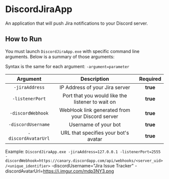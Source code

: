 # DiscordJiraApp
An application that will push Jira notifications to your Discord server.

How to Run
------
You must launch `DiscordJiraApp.exe` with specific command line arguments. Below is a summary of those arguments:

Syntax is the same for each argument: `-argument=parameter`

| Argument | Description | Required |
| :-------------: |:-------------:| :-----:|
| `-jiraAddress` | IP Address of your Jira server | **true** |
| `-listenerPort` | Port that you would like the listener to wait on | **true** |
| `-discordWebhook` | WebHook link generated from your Discord server | **true** |
| `-discordUsername` | Username of your bot | **true** |
| `-discordAvatarUrl` | URL that specifies your bot's avatar | **true** |

Example: `DiscordJiraApp.exe -jiraAddress=127.0.0.1 -listenerPort=2555 -discordWebhook=https://canary.discordapp.com/api/webhooks/<server_uid>/<unique_identifier>` -discordUsername="Jira Issue Tracker" -discordAvatarUrl=https://i.imgur.com/mdp3NY3.png